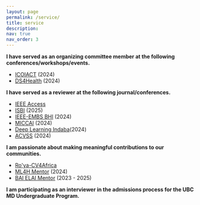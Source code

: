 ```yaml
---
layout: page
permalink: /service/
title: service
description: 
nav: true
nav_order: 3
---
```


**I have served as an organizing committee member at the following conferences/workshops/events.**

- [ICOIACT](https://icoiact.org/) (2024)
- [DS4Health](https://ro-ya-cv4africa.github.io/homepage/event_workshop.html) (2024)

**I have served as a reviewer at the following journal/conferences.**
- [IEEE Access](https://ieeeaccess.ieee.org/)
- [ISBI](https://biomedicalimaging.org/2025/) (2025)
- [IEEE-EMBS BHI](https://bhi.embs.org/2024/) (2024)
- [MICCAI](https://miccai.org/) (2024)
- [Deep Learning Indaba](https://deeplearningindaba.com)(2024)
- [ACVSS](https://www.acvss.ai/) (2024)


**I am passionate about making meaningful contributions to our communities.**
- [Ro'ya-CV4Africa](https://ro-ya-cv4africa.github.io/homepage/)
- [ML4H Mentor](https://ahli.cc/ml4h) (2024)
- [BAI ELAI Mentor](https://www.blackinai.org) (2023 - 2025)

**I am participating as an interviewer in the admissions process for the UBC MD Undergraduate Program.**

